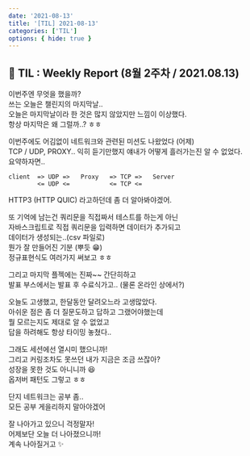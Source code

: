 ```yaml
---
date: '2021-08-13'
title: '[TIL] 2021-08-13'
categories: ['TIL']
options: { hide: true }
---
```


## 🚀 TIL : Weekly Report (8월 2주차 / 2021.08.13)

이번주엔 무엇을 했을까?  
쓰는 오늘은 챌린지의 마지막날..  
오늘은 마지막날이라 한 것은 많지 않았지만 느낌이 이상했다.  
항상 마지막은 왜 그럴까..? ㅎㅎ

이번주에도 어김없이 네트워크와 관련된 미션도 나왔었다 (어제)  
TCP / UDP, PROXY.. 익히 듣기만했지 얘내가 어떻게 흘러가는진 알 수 없었다.  
요약하자면..  
```
client  => UDP =>   Proxy   => TCP =>   Server
        <= UDP <=           <= TCP <=
```

HTTP3 (HTTP QUIC) 라고하던데 좀 더 알아봐야겠어.  

또 기억에 남는건 쿼리문을 직접짜서 테스트를 하는게 아닌  
자바스크립트로 직접 쿼리문을 입력하면 데이터가 추가되고  
데이터가 생성되는..(csv 파일로)  
뭔가 잘 만들어진 기분 (뿌듯 😁)  
정규표현식도 여러가지 써보고 ㅎㅎ

그리고 마지막 플젝에는 진짜~~ 간단히하고  
발표 부스에서는 발표 후 수료식가고.. (물론 온라인 상에서?)  

오늘도 고생했고, 한달동안 달려오느라 고생많았다.  
아쉬운 점은 좀 더 질문도하고 답하고 그랬어야했는데  
뭘 모르는지도 제대로 알 수 없었고  
답을 하려해도 항상 타이밍 놓쳤다..  

그래도 세션에선 열시미 했으니까!  
그리고 커링조차도 못쓰던 내가 지금은 조금 쓰잖아?  
성장을 못한 것도 아니니까 😆  
옵저버 패턴도 그렇고 ㅎㅎ

단지 네트워크는 공부 좀..  
모든 공부 게을리하지 말아야겠어  

잘 나아가고 있으니 걱정말자!  
어제보단 오늘 더 나아졌으니까!  
계속 나아질거고 ✨